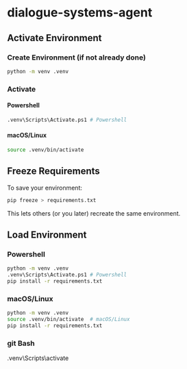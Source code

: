 # dialogue-systems-agent

## **Activate Environment**

### Create Environment (if not already done)

```bash
python -m venv .venv
```

### Activate

#### Powershell
```bash
.venv\Scripts\Activate.ps1 # Powershell
```
#### macOS/Linux
```bash
source .venv/bin/activate
```

## **Freeze Requirements**

To save your environment:

```bash
pip freeze > requirements.txt
```

This lets others (or you later) recreate the same environment.

## **Load Environment**

### Powershell
```bash
python -m venv .venv
.venv\Scripts\Activate.ps1 # Powershell
pip install -r requirements.txt
```
### macOS/Linux
```bash
python -m venv .venv
source .venv/bin/activate  # macOS/Linux
pip install -r requirements.txt
```

### git Bash

.venv\Scripts\activate
